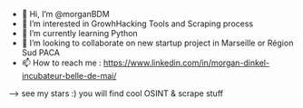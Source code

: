- 👋 Hi, I’m @morganBDM
- 👀 I’m interested in GrowhHacking Tools and Scraping process
- 🌱 I’m currently learning Python
- 💞️ I’m looking to collaborate on new startup project in Marseille or Région Sud PACA
- 📫 How to reach me : https://www.linkedin.com/in/morgan-dinkel-incubateur-belle-de-mai/

--> see my stars :) you will find cool OSINT & scrape stuff


<!---
morganBDM/morganBDM is a ✨ special ✨ repository because its `README.md` (this file) appears on your GitHub profile.
You can click the Preview link to take a look at your changes.
--->
